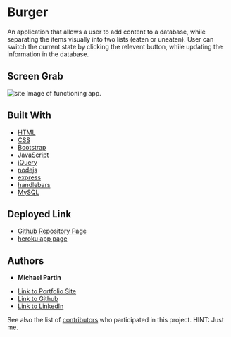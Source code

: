 # Burger
An application that allows a user to add content to a database, while separating the items visually into two lists (eaten or uneaten). User can switch the current state by clicking the relevent button, while updating the information in the database.

## Screen Grab 

![site](assets/bugerss.PNG)
Image of functioning app.

## Built With

* [HTML](https://developer.mozilla.org/en-US/docs/Web/HTML)
* [CSS](https://developer.mozilla.org/en-US/docs/Web/CSS)
* [Bootstrap](https://getbootstrap.com)
* [JavaScript](https://javascript.com)
* [jQuery](https://jquery.com)
* [nodejs](https://nodejs.com)
* [express](https://expressjs.com)
* [handlebars](https://handlebarsjs.com)
* [MySQL](https://mysql.com)


## Deployed Link

* [Github Repository Page](https://github.com/rev1311/burger)
* [heroku app page](https://mighty-eyrie-08226.herokuapp.com/)


## Authors

* **Michael Partin** 

- [Link to Portfolio Site](https://rev1311.github.io/react-portfolio/)
- [Link to Github](https://github.com/rev1311)
- [Link to LinkedIn](https://linkedin.com/in/michael-partin)

See also the list of [contributors](https://github.com/your/project/contributors) who participated in this project. HINT: Just me.



